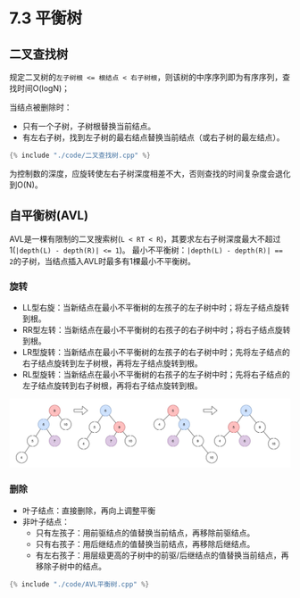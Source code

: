 # 7.3 平衡树

## 二叉查找树
规定二叉树的`左子树根 <= 根结点 < 右子树根`，则该树的中序序列即为有序序列，查找时间O(logN)；

当结点被删除时：
- 只有一个子树，子树根替换当前结点。
- 有左右子树，找到左子树的最右结点替换当前结点（或右子树的最左结点）。

```cpp
{% include "./code/二叉查找树.cpp" %}
```

为控制数的深度，应旋转使左右子树深度相差不大，否则查找的时间复杂度会退化到O(N)。
## 自平衡树(AVL)
AVL是一棵有限制的二叉搜索树(`L < RT < R`)，其要求左右子树深度最大不超过1(`|depth(L) - depth(R)| <= 1`)。
最小不平衡树：`|depth(L) - depth(R)| == 2`的子树，当结点插入AVL时最多有1棵最小不平衡树。

### 旋转
- LL型右旋：当新结点在最小不平衡树的左孩子的左子树中时；将左子结点旋转到根。
- RR型左转：当新结点在最小不平衡树的右孩子的右子树中时；将右子结点旋转到根。
- LR型旋转：当新结点在最小不平衡树的左孩子的右子树中时；先将左子结点的右子结点旋转到左子树根，再将左子结点旋转到根。
- RL型旋转：当新结点在最小不平衡树的右孩子的左子树中时；先将右子结点的左子结点旋转到右子树根，再将右子结点旋转到根。

![Rotate](../.asset/avl-ll-rr.jpeg)

### 删除
- 叶子结点：直接删除，再向上调整平衡
- 非叶子结点：
    - 只有左孩子：用前驱结点的值替换当前结点，再移除前驱结点。
    - 只有右孩子：用后继结点的值替换当前结点，再移除后继结点。
    - 有左右孩子：用层级更高的子树中的前驱/后继结点的值替换当前结点，再移除子树中的结点。

```cpp
{% include "./code/AVL平衡树.cpp" %}
```

